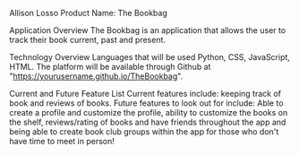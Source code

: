 Allison Losso
Product Name: The Bookbag

Application Overview
The Bookbag is an application that allows the user to track their book current, past and present.

Technology Overview
Languages that will be used Python, CSS, JavaScript, HTML. The platform will be available through Github at "https://yourusername.github.io/TheBookbag".

Current and Future Feature List
Current features include: keeping track of book and reviews of books. 
Future features to look out for include: Able to create a profile and customize the profile, ability to customize the books on the shelf, reviews/rating of books and have friends throughout the app and being able to create book club groups within the app for those who don't have time to meet in person!
